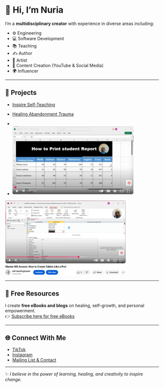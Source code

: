 
# 👋 Hi, I’m Nuria  

I’m a **multidisciplinary creator** with experience in diverse areas including:  
- ⚙️ Engineering  
- 💻 Software Development  
- 📚 Teaching  
- ✍️ Author  
- 🎨 Artist  
- 🎥 Content Creation (YouTube & Social Media)  
- 🌍 Influencer  

---

## 🎥 Projects  
- [Inspire Self-Teaching](https://www.youtube.com/@InspireSelf-Teaching)  
- [Healing Abandonment Trauma](https://www.youtube.com/@HealingAbandonmentTrauma)

- 
- <img src="https://github.com/qemerHilal/qemerHilal/blob/main/video1.png" width="400" />
<img src="https://github.com/qemerHilal/qemerHilal/blob/main/video2.png" width="400"/>


---


## 🎁 Free Resources  
I create **free eBooks and blogs** on healing, self-growth, and personal empowerment.  
👉 [Subscribe here for free eBooks](https://mailchi.mp/6a50c9705a8e/healing-abandonment-trauma-hat)  

---

## 🌐 Connect With Me  
- [TikTok](https://www.tiktok.com/@legacylegend80)  
- [Instagram](https://www.instagram.com/nurlovesherself/)  
- [Mailing List & Contact](https://mailchi.mp/6a50c9705a8e/healing-abandonment-trauma-hat)  

---

✨ *I believe in the power of learning, healing, and creativity to inspire change.*  
